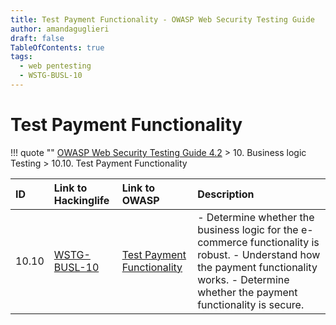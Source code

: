 ```yaml
---
title: Test Payment Functionality - OWASP Web Security Testing Guide 
author: amandaguglieri
draft: false
TableOfContents: true
tags:
  - web pentesting
  - WSTG-BUSL-10
---
```




# Test Payment Functionality

!!! quote ""
	[OWASP Web Security Testing Guide 4.2](index.md) > 10. Business logic Testing > 10.10. Test Payment Functionality 

|ID|Link to Hackinglife|Link to OWASP|Description|
|:---|:---|:---|:---|
|10.10|[WSTG-BUSL-10](WSTG-BUSL-10.md)|[Test Payment Functionality](https://owasp.org/www-project-web-security-testing-guide/latest/4-Web_Application_Security_Testing/10-Business_Logic_Testing/10-Test-Payment-Functionality)|- Determine whether the business logic for the e-commerce functionality is robust.  - Understand how the payment functionality works.  - Determine whether the payment functionality is secure.|



